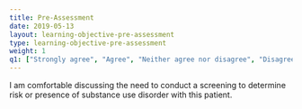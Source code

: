 ```yaml
---
title: Pre-Assessment 
date: 2019-05-13
layout: learning-objective-pre-assessment
type: learning-objective-pre-assessment
weight: 1
q1: ["Strongly agree", "Agree", "Neither agree nor disagree", "Disagree", "Strongly disagree" ]
---
```

I am comfortable discussing the need to conduct a screening to determine risk or presence of substance use disorder with this patient.
